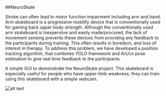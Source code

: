 ##NeuroSkate

Stroke can often lead to motor function impairment including arm and hand. Arm skateboard is a progressive mobility device that is conventionally used for gaining back upper body strength. Although the conventionally used arm skateboard is inexpensive and easily made/procured, the lack of movement sensing prevents these devices from providing any feedback to the participants during training. This often results in boredom, and loss of interest in therapy. To address this problem, we have developed a position tracking algorithm, that combines YOLO framework and ArUco pose estimation to give real time feedback to the participants.


A simple GUI to demonstrate the NeuroSkate project. This skateboard is especially useful for people who have upper-limb weakness; they can train using this skateboard with a simple webcam.

![alt text](src/demo.gif)
